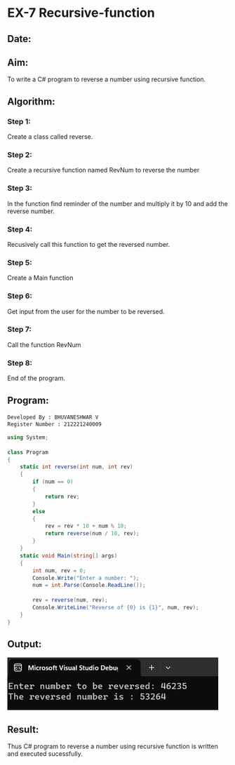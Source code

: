 # EX-7 Recursive-function
## Date:
## Aim: 
To write a C# program to reverse a number using recursive function.

## Algorithm:
### Step 1:
Create a class called reverse.

### Step 2:
Create a recursive function named RevNum to reverse the number

### Step 3:
In the function find reminder of the number and multiply it by 10 and add the reverse number.

### Step 4:
Recusively call this function to get the reversed number.

### Step 5:
Create a Main function

### Step 6:
Get input from the user for the number to be reversed.

### Step 7:
Call the function RevNum

### Step 8:
End of the program.

## Program:
```
Developed By : BHUVANESHWAR V
Register Number : 212221240009
```
```c#
using System;

class Program
{
    static int reverse(int num, int rev)
    {
        if (num == 0)
        {
            return rev;
        }
        else
        {
            rev = rev * 10 + num % 10;
            return reverse(num / 10, rev);
        }
    }
    static void Main(string[] args)
    {
        int num, rev = 0;
        Console.Write("Enter a number: ");
        num = int.Parse(Console.ReadLine());

        rev = reverse(num, rev);
        Console.WriteLine("Reverse of {0} is {1}", num, rev);
    }
}
```
## Output:
![output](ss1.png)

## Result:
Thus C# program to reverse a number using recursive function is written and executed sucessfully.
